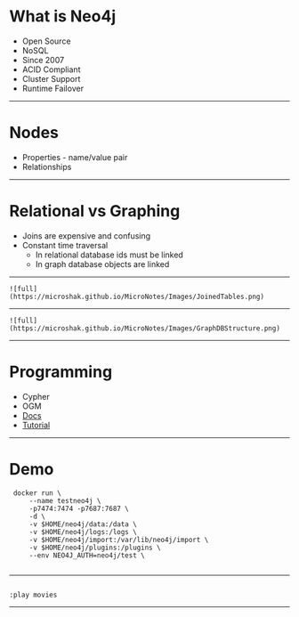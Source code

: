 # What is Neo4j
* Open Source
* NoSQL
* Since 2007
* ACID Compliant
* Cluster Support
* Runtime Failover

---

# Nodes

* Properties - name/value pair
* Relationships

---

# Relational vs Graphing
* Joins are expensive and confusing
* Constant time traversal
    * In relational database ids must be linked
    * In graph database objects are linked
---

    ![full](https://microshak.github.io/MicroNotes/Images/JoinedTables.png)

---
    ![full](https://microshak.github.io/MicroNotes/Images/GraphDBStructure.png)
---

# Programming
* Cypher
* OGM
* [Docs](https://neo4j.com/developer/docker-run-neo4j/)
* [Tutorial](https://www.youtube.com/watch?v=QGUpXsTyyqY)

---

# Demo

```docker
 docker run \
     --name testneo4j \
     -p7474:7474 -p7687:7687 \
     -d \
     -v $HOME/neo4j/data:/data \
     -v $HOME/neo4j/logs:/logs \
     -v $HOME/neo4j/import:/var/lib/neo4j/import \
     -v $HOME/neo4j/plugins:/plugins \
     --env NEO4J_AUTH=neo4j/test \
    

```
---

```neo4j

:play movies
```
---





